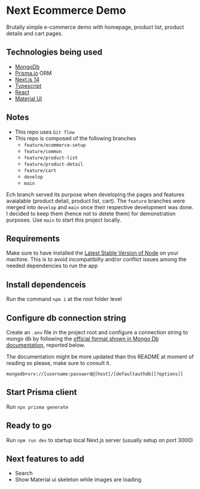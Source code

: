 # Next Ecommerce Demo

Brutally simple e-commerce demo with homepage, product list, product details and cart pages.

## Technologies being used

- [MongoDb](https://www.sqlite.org/index.html)
- [Prisma.io](https://www.prisma.io/) ORM
- [Next.js 14](https://nextjs.org/)
- [Typescript](https://www.typescriptlang.org/)
- [React](https://react.dev/)
- [Material UI](https://mui.com/)

## Notes

- This repo uses `Git flow`
- This repo is composed of the following branches
  - `feature/ecommerce-setup`
  - `feature/common`
  - `feature/product-list`
  - `feature/product-detail`
  - `feature/cart`
  - `develop`
  - `main`

Ech branch served its purpose when developing the pages and features avaialable (product detail, product list, cart).
The `feature` branches were merged into `develop` and `main` once their respective development was done.
I decided to keep them (hence not to delete them) for demonstration purposes.
Use `main` to start this project locally.

## Requirements

Make sure to have installed the [Latest Stable Version of Node](https://nodejs.org/en) on your machine. This is to avoid incompatibilty and/or conflict issues among the needed dependencies to run the app

## Install dependenceis

Run the command `npm i` at the root folder level

## Configure db connection string

Create an `.env` file in the project root and configure a connection string to mongo db by following the [official format shown in Mongo Db documentation](https://www.mongodb.com/docs/manual/reference/connection-string/), reported below.

The documentation might be more updated than this README at moment of reading so please, make sure to consult it.

```
mongodb+srv://[username:password@]host[/[defaultauthdb][?options]]
```

## Start Prisma client

Run `npx prisma generate`

## Ready to go

Run `npm run dev` to startup local Next.js server (usually setup on port 3000)

## Next features to add

- Search
- Show Material ui skeleton while images are loading
